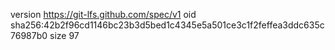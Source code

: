 version https://git-lfs.github.com/spec/v1
oid sha256:42b2f96cd1146bc23b3d5bed1c4345e5a501ce3c1f2feffea3ddc635c76987b0
size 97
